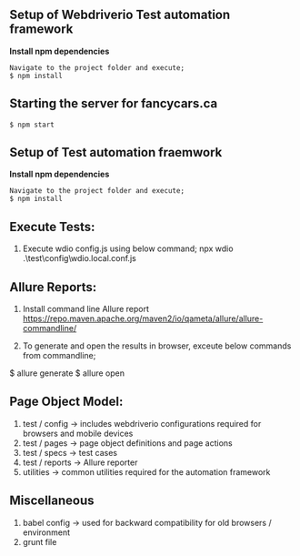 ## Setup of Webdriverio Test automation framework

**Install npm dependencies**

```
Navigate to the project folder and execute;
$ npm install
```

## Starting the server for fancycars.ca

```
$ npm start
```


## Setup of Test automation fraemwork

**Install npm dependencies**

```
Navigate to the project folder and execute;
$ npm install
```


## Execute Tests:
1) Execute wdio config.js using below command;
npx wdio .\test\config\wdio.local.conf.js


## Allure Reports:
1) Install command line Allure report
https://repo.maven.apache.org/maven2/io/qameta/allure/allure-commandline/

2) To generate and open the results in browser, exceute below commands from commandline;

$ allure generate <directory-with-results>
$ allure open <directory-with-report>

## Page Object Model:

1) test / config -> includes webdriverio configurations required for browsers and mobile devices
2) test / pages -> page object definitions and page actions
3) test / specs -> test cases
4) test / reports -> Allure reporter
5) utilities -> common utilities required for the automation framework

## Miscellaneous

1) babel config -> used for backward compatibility for old browsers / environment
2) grunt file
